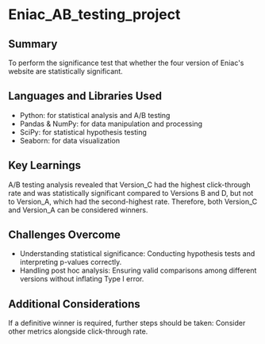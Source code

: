 # Eniac_AB_testing_project

## Summary 
   To perform the significance test that whether the four version of Eniac's website are statistically significant.

## Languages and Libraries Used
   - Python: for statistical analysis and A/B testing
   - Pandas & NumPy: for data manipulation and processing
   - SciPy: for statistical hypothesis testing
   - Seaborn: for data visualization

## Key Learnings
A/B testing analysis revealed that Version_C had the highest click-through rate and was statistically significant compared to Versions B and D, but not to Version_A, which had the second-highest rate. Therefore, both Version_C and Version_A can be considered winners.

## Challenges Overcome
- Understanding statistical significance: Conducting hypothesis tests and interpreting p-values correctly.
- Handling post hoc analysis: Ensuring valid comparisons among different versions without inflating Type I error.

## Additional Considerations 
If a definitive winner is required, further steps should be taken:
Consider other metrics alongside click-through rate.










